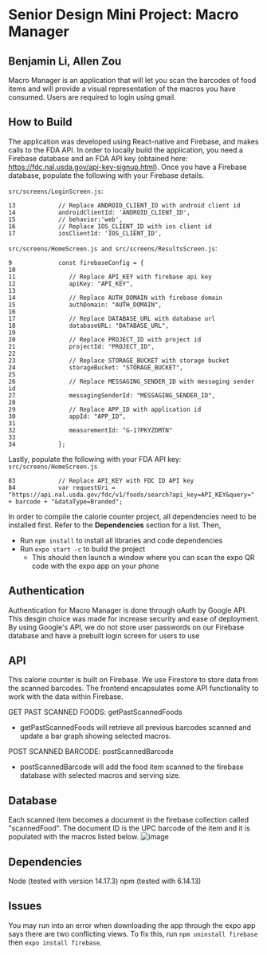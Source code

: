 # Senior Design Mini Project: Macro Manager
## Benjamin Li, Allen Zou

Macro Manager is an application that will let you scan the barcodes of food items and will provide a visual representation of the macros you have consumed. Users are required to login using gmail.

## How to Build
The application was developed using React-native and Firebase, and makes calls to the FDA API. In order to locally build the application, you need a Firebase database and an FDA API key (obtained here: https://fdc.nal.usda.gov/api-key-signup.html). Once you have a Firebase database, populate the following with your Firebase details.

```src/screens/LoginScreen.js```:
```
13            // Replace ANDROID_CLIENT_ID with android client id
14            androidClientId: 'ANDROID_CLIENT_ID',
15            // behavior:'web',
16            // Replace IOS_CLIENT_ID with ios client id
17            iosClientId: 'IOS_CLIENT_ID',
```

```src/screens/HomeScreen.js and src/screens/ResultsScreen.js```:
```
9             const firebaseConfig = {
10
11               // Replace API_KEY with firebase api key
12               apiKey: "API_KEY",
13
14               // Replace AUTH_DOMAIN with firebase domain
15               authDomain: "AUTH_DOMAIN",
16
17               // Replace DATABASE_URL with database url
18               databaseURL: "DATABASE_URL",
19
20               // Replace PROJECT_ID with project id
21               projectId: "PROJECT_ID",
22
23               // Replace STORAGE_BUCKET with storage bucket
24               storageBucket: "STORAGE_BUCKET",
25
26               // Replace MESSAGING_SENDER_ID with messaging sender id
27               messagingSenderId: "MESSAGING_SENDER_ID",
28
29               // Replace APP_ID with application id
30               appId: "APP_ID",
31
32               measurementId: "G-17PKYZDMTN"
33
34            };
```

Lastly, populate the following with your FDA API key:
```src/screens/HomeScreen.js```
```
83            // Replace API_KEY with FDC ID API key
84            var requestUri = "https://api.nal.usda.gov/fdc/v1/foods/search?api_key=API_KEY&query=" + barcode + "&dataType=Branded";
```

In order to compile the calorie counter project, all dependencies need to be installed first. Refer to the **Dependencies** section for a list. Then,

 - Run ```npm install``` to install all libraries and code dependencies
 - Run ```expo start -c``` to build the project
	 - This should then launch a window where you can scan the expo QR code with the expo app on your phone

## Authentication
Authentication for Macro Manager is done through oAuth by Google API. This desgin choice was made for increase security and ease of deployment. By using Google's API, we do not store user passwords on our Firebase database and have a prebuilt login screen for users to use

## API
This calorie counter is built on Firebase. We use Firestore to store data from the scanned barcodes. The frontend encapsulates some API functionality to work with the data within Firebase.

GET PAST SCANNED FOODS: getPastScannedFoods
 - getPastScannedFoods will retrieve all previous barcodes scanned and update a bar graph showing selected macros.

POST SCANNED BARCODE: postScannedBarcode
 - postScannedBarcode will add the food item scanned to the firebase database with selected macros and serving size.

## Database
Each scanned item becomes a document in the firebase collection called "scannedFood". The document ID is the UPC barcode of the item and it is populated with the macros listed below. 
![image](https://user-images.githubusercontent.com/55994268/133818351-dbebf316-db97-4f92-ba3b-9a12f4c7d31d.png)


## Dependencies
Node (tested with version 14.17.3)
npm (tested with 6.14.13)

## Issues
You may run into an error when downloading the app through the expo app says there are two conflicting views. To fix this, run ```npm uninstall firebase``` then ```expo install firebase```.
